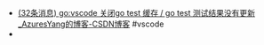 - [(32条消息) go:vscode 关闭go test 缓存 / go test 测试结果没有更新_AzuresYang的博客-CSDN博客](https://blog.csdn.net/qq_35066345/article/details/89262974) #vscode
-